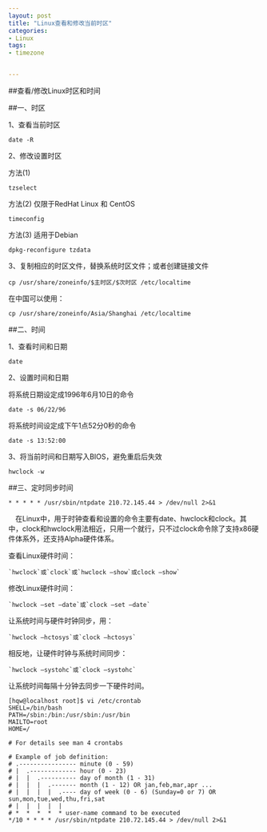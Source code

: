 ```yaml
---
layout: post
title: "Linux查看和修改当前时区"
categories:
- Linux
tags:
- timezone


---
```



 ##查看/修改Linux时区和时间

##一、时区

1、查看当前时区

	date -R

2、修改设置时区

方法(1)

	tzselect
方法(2) 仅限于RedHat Linux 和 CentOS

	timeconfig
方法(3) 适用于Debian

	dpkg-reconfigure tzdata

3、复制相应的时区文件，替换系统时区文件；或者创建链接文件

	cp /usr/share/zoneinfo/$主时区/$次时区 /etc/localtime
在中国可以使用：

	cp /usr/share/zoneinfo/Asia/Shanghai /etc/localtime

##二、时间

1、查看时间和日期

	date
2、设置时间和日期

将系统日期设定成1996年6月10日的命令

	date -s 06/22/96
将系统时间设定成下午1点52分0秒的命令

	date -s 13:52:00
3、将当前时间和日期写入BIOS，避免重启后失效

	hwclock -w

##三、定时同步时间

	* * * * * /usr/sbin/ntpdate 210.72.145.44 > /dev/null 2>&1

　在Linux中，用于时钟查看和设置的命令主要有date、hwclock和clock。其中，clock和hwclock用法相近，只用一个就行，只不过clock命令除了支持x86硬件体系外，还支持Alpha硬件体系。

查看Linux硬件时间：

	`hwclock`或`clock`或`hwclock –show`或clock –show`

修改Linux硬件时间：

	`hwclock –set –date`或`clock –set –date`

让系统时间与硬件时钟同步，用：

	`hwclock –hctosys`或`clock –hctosys`

相反地，让硬件时钟与系统时间同步：

	`hwclock –systohc`或`clock –systohc`

让系统时间每隔十分钟去同步一下硬件时间。

	[hqw@localhost root]$ vi /etc/crontab    
	SHELL=/bin/bash
	PATH=/sbin:/bin:/usr/sbin:/usr/bin
	MAILTO=root
	HOME=/
	
	# For details see man 4 crontabs
	
	# Example of job definition:
	# .---------------- minute (0 - 59)
	# |  .------------- hour (0 - 23)
	# |  |  .---------- day of month (1 - 31)
	# |  |  |  .------- month (1 - 12) OR jan,feb,mar,apr ...
	# |  |  |  |  .---- day of week (0 - 6) (Sunday=0 or 7) OR sun,mon,tue,wed,thu,fri,sat
	# |  |  |  |  |
	# *  *  *  *  * user-name command to be executed
	*/10 * * * * /usr/sbin/ntpdate 210.72.145.44 > /dev/null 2>&1
